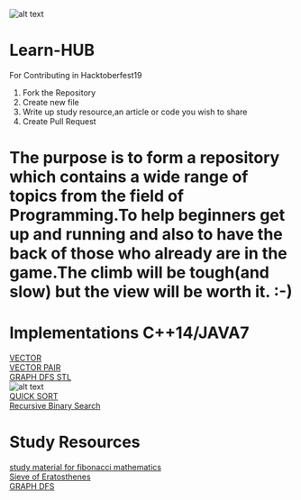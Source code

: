 ![alt text](https://hacktoberfest.digitalocean.com/assets/logo-hf19-header-8245176fe235ab5d942c7580778a914110fa06a23c3d55bf40e2d061809d8785.svg)
# Learn-HUB
For Contributing in Hacktoberfest19 
1) Fork the Repository 
2) Create new file 
3) Write up study resource,an article or code you wish to share 
4) Create Pull Request
# The purpose is to form a repository which contains a wide range of topics from the field of Programming.To help beginners get up and running  and also to have the back of those who already are in the game.The climb will be tough(and slow) but the view will be worth it. :-) 
# Implementations C++14/JAVA7 
[VECTOR](https://github.com/shashank077/Learn-HUB/blob/master/VECTOR_basic.cpp)\
[VECTOR PAIR](https://github.com/shashank077/Learn-HUB/blob/master/Vector_Pair.cpp)\
[GRAPH DFS STL](https://github.com/shashank077/Learn-HUB/blob/master/DFS%40GRAPHS.cpp)\
![alt text](https://media.geeksforgeeks.org/wp-content/cdn-uploads/9-1-1.png)\
[QUICK SORT](https://github.com/shashank077/Learn-HUB/blob/master/quick_sort.cpp)\
[Recursive Binary Search](https://github.com/shashank077/Learn-HUB/blob/master/Recursive_binarySearch.cpp)
# Study Resources
[study material for fibonacci mathematics](http://www.maths.surrey.ac.uk/hosted-sites/R.Knott/Fibonacci/fibmaths.html)\
[Sieve of Eratosthenes](https://www.geeksforgeeks.org/sieve-of-eratosthenes/)\
[GRAPH DFS](https://www.geeksforgeeks.org/graph-implementation-using-stl-for-competitive-programming-set-1-dfs-of-unweighted-and-undirected/)
